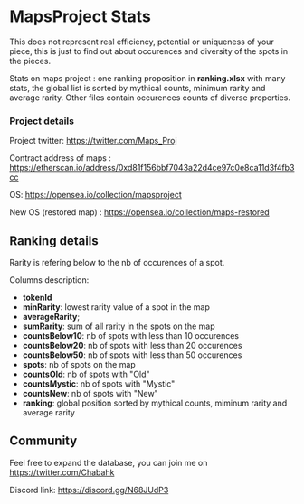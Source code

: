 # MapsProject Stats

This does not represent real efficiency, potential or uniqueness of your piece, this is just to find out about occurences and diversity of the spots in the pieces.

Stats on maps project : one ranking proposition in **ranking.xlsx** with many stats, the global list is sorted by mythical counts, minimum rarity and average rarity. Other files contain occurences counts of diverse properties.

### Project details ###
Project twitter: https://twitter.com/Maps_Proj

Contract address of maps : https://etherscan.io/address/0xd81f156bbf7043a22d4ce97c0e8ca11d3f4fb3cc

OS: https://opensea.io/collection/mapsproject

New OS (restored map) : https://opensea.io/collection/maps-restored


## Ranking details ##
Rarity is refering below to the nb of occurences of a spot.

Columns description:
- **tokenId**
- **minRarity**: lowest rarity value of a spot in the map
- **averageRarity**;
- **sumRarity**: sum of all rarity in the spots on the map 
- **countsBelow10**: nb of spots with less than 10 occurences
- **countsBelow20**: nb of spots with less than 20 occurences
- **countsBelow50**: nb of spots with less than 50 occurences
- **spots**: nb of spots on the map
- **countsOld**: nb of spots with "Old" 
- **countsMystic**: nb of spots with "Mystic" 
- **countsNew**: nb of spots with "New"
- **ranking**: global position sorted by mythical counts, miminum rarity and average rarity


## Community ##

Feel free to expand the database, you can join me on https://twitter.com/Chabahk

Discord link: https://discord.gg/N68JUdP3

